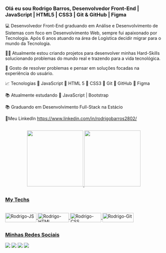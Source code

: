 ### Olá eu sou Rodrigo Barros, Desenvolvedor Front-End | JavaScript | HTML5 | CSS3 | Git & GitHub | Figma

💻 Desenvolvedor Front-End graduando em Análise e Desenvolvimento de Sistemas com foco em Desenvolvimento Web, sempre fui apaixonado por Tecnologia. Após 6 anos atuando na área de Logística decidir migrar para o mundo da Tecnologia.

🧑‍💻 Atualmente estou criando projetos para desenvolver minhas Hard-Skills solucionando problemas do mundo real e trazendo para a vida tecnológica. 

💬 Gosto de resolver problemas e pensar em soluções focadas na experiência do usuário.

📈 Tecnologias 
🔹 JavaScript
🔹 HTML 5
🔹 CSS3
🔹 Git
🔹 GitHub
🔹 Figma

📚 Atualmente estudando 
🧠 JavaScript | Bootstrap

📚 Graduando em Desenvolvimento Full-Stack na Estácio

🔗Meu LinkedIn
https://www.linkedin.com/in/rodrigobarros2802/

##

<div align="center">
  <a href="https://github.com/rodrigobarros2802">
  <img height="180em" src="https://github-readme-stats.vercel.app/api?username=rodrigobarros2802&show_icons=true&theme=vue-dark&include_all_commits=true&count_private=true"/>
  <img height="180em" src="https://github-readme-stats.vercel.app/api/top-langs/?username=rodrigobarros2802&layout=compact&langs_count=7&theme=vue-dark"/>
</div>
 
  ##
  
### My Techs
  
<div style="display: inline_block"><br>
  <img align="center" alt="Rodrigo-JS" height="30" width="100" src="https://img.shields.io/badge/JavaScript-F7DF1E?style=for-the-badge&logo=javascript&logoColor=black">
  <img align="center" alt="Rodrigo-HTML" height="30" width="100" src="https://img.shields.io/badge/HTML5-E34F26?style=for-the-badge&logo=html5&logoColor=white">
  <img align="center" alt="Rodrigo-CSS" height="30" width="100" src="https://img.shields.io/badge/CSS3-1572B6?style=for-the-badge&logo=css3&logoColor=white">
  <img align="center" alt="Rodrigo-Git" height="30" width="100" src="https://img.shields.io/badge/GIT-E44C30?style=for-the-badge&logo=git&logoColor=white">
</div>

  ##
  
  ### Minhas Redes Sociais
  
  <div>
    <a href="https://www.linkedin.com/in/rodrigobarros2802" target="_blank"><img src="https://img.shields.io/badge/-LinkedIn-%230077B5?style=for-the-badge&logo=linkedin&logoColor=white" target="_blank"></a>
    <a href = "mailto:rodrigobarros2802@gmail.com"><img src="https://img.shields.io/badge/Gmail-D14836?style=for-the-badge&logo=gmail&logoColor=white" target="_blank"></a>
    <a href="https://contate.me/rodrigobarros" target="_blank"><img src="https://img.shields.io/badge/WhatsApp-25D366?style=for-the-badge&logo=whatsapp&logoColor=white" target="_blank"></a>
    <a href="https://t.me/Rodrigobarros2802" target="_blank"><img src="https://img.shields.io/badge/Telegram-2CA5E0?style=for-the-badge&logo=telegram&logoColor=white" target="_blank"></a>
    </div>
  
  
